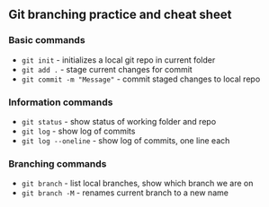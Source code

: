 ## Git branching practice and cheat sheet


### Basic commands
* `git init` - initializes a local git repo in current folder
* `git add .` - stage current changes for commit
* `git commit -m "Message"` - commit staged changes to local repo


### Information commands
* `git status` - show status of working folder and repo
* `git log` - show log of commits
* `git log --oneline` - show log of commits, one line each

### Branching commands
* `git branch` - list local branches, show which branch we are on
* `git branch -M` - renames current branch to a new name
